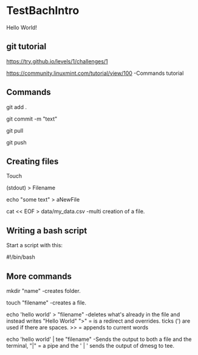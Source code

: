 # TestBachIntro

Hello World!

## git tutorial
https://try.github.io/levels/1/challenges/1

https://community.linuxmint.com/tutorial/view/100  -Commands tutorial


## Commands
git add .

git commit -m "text"

git pull

git push


## Creating files

Touch <name>

<program name> <filename>

(stdout) > Filename

echo "some text" > aNewFile

cat << EOF > data/my_data.csv  -multi creation of a file.

## Writing a bash script

Start a script with this:

#!/bin/bash


## More commands

mkdir "name"  -creates folder.

touch "filename"  -creates a file.

echo 'hello world' > "filename"  -deletes what's already in the file and instead writes "Hello World" ">" = is a redirect and overrides.  ticks (') are used if there are spaces.  >> = appends to current words

echo 'hello world' | tee "filename"  -Sends the output to both a file and the terminal, "|" = a pipe and the ' | ' sends the output of dmesg to tee.

